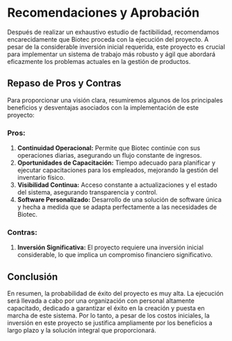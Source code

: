 # Recomendaciones y Aprobación

Después de realizar un exhaustivo estudio de factibilidad, recomendamos encarecidamente que Biotec proceda con la ejecución del proyecto. A pesar de la considerable inversión inicial requerida, este proyecto es crucial para implementar un sistema de trabajo más robusto y ágil que abordará eficazmente los problemas actuales en la gestión de productos.

## Repaso de Pros y Contras

Para proporcionar una visión clara, resumiremos algunos de los principales beneficios y desventajas asociados con la implementación de este proyecto:

### Pros:

1. **Continuidad Operacional:** Permite que Biotec continúe con sus operaciones diarias, asegurando un flujo constante de ingresos.
2. **Oportunidades de Capacitación:** Tiempo adecuado para planificar y ejecutar capacitaciones para los empleados, mejorando la gestión del inventario físico.
3. **Visibilidad Continua:** Acceso constante a actualizaciones y el estado del sistema, asegurando transparencia y control.
4. **Software Personalizado:** Desarrollo de una solución de software única y hecha a medida que se adapta perfectamente a las necesidades de Biotec.

### Contras:

1. **Inversión Significativa:** El proyecto requiere una inversión inicial considerable, lo que implica un compromiso financiero significativo.

## Conclusión

En resumen, la probabilidad de éxito del proyecto es muy alta. La ejecución será llevada a cabo por una organización con personal altamente capacitado, dedicado a garantizar el éxito en la creación y puesta en marcha de este sistema. Por lo tanto, a pesar de los costos iniciales, la inversión en este proyecto se justifica ampliamente por los beneficios a largo plazo y la solución integral que proporcionará.
